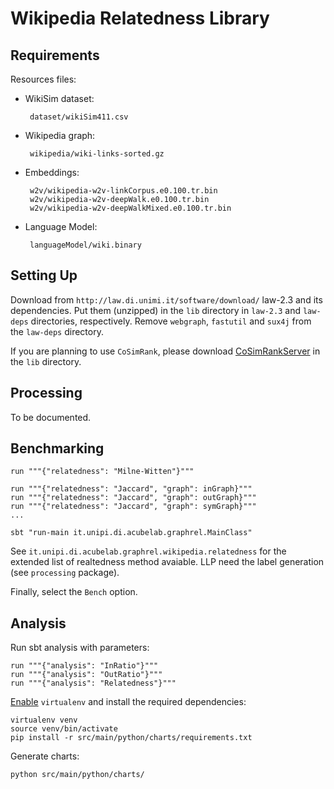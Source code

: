 Wikipedia Relatedness Library
=============================

Requirements
------------

Resources files:

 * WikiSim dataset:

        dataset/wikiSim411.csv

 * Wikipedia graph:

        wikipedia/wiki-links-sorted.gz

 * Embeddings:

        w2v/wikipedia-w2v-linkCorpus.e0.100.tr.bin
        w2v/wikipedia-w2v-deepWalk.e0.100.tr.bin
        w2v/wikipedia-w2v-deepWalkMixed.e0.100.tr.bin


 * Language Model:

        languageModel/wiki.binary


Setting Up
----------

Download from `http://law.di.unimi.it/software/download/` law-2.3 and its dependencies. Put them (unzipped) in the `lib` directory in `law-2.3` and `law-deps` directories, respectively.
Remove `webgraph`, `fastutil` and `sux4j` from  the `law-deps` directory.

If you are planning to use `CoSimRank`, please download [CoSimRankServer](https://github.com/mponza/CoSimRankServer) in the `lib` directory.
   
   
   
Processing
----------

To be documented.
    
    
Benchmarking
------------
  
    run """{"relatedness": "Milne-Witten"}"""
    
    run """{"relatedness": "Jaccard", "graph": inGraph}"""
    run """{"relatedness": "Jaccard", "graph": outGraph}"""
    run """{"relatedness": "Jaccard", "graph": symGraph}"""
    ...
    
    sbt "run-main it.unipi.di.acubelab.graphrel.MainClass"

See `it.unipi.di.acubelab.graphrel.wikipedia.relatedness` for the extended list of realtedness method avaiable.
LLP need the label generation (see `processing` package).


Finally, select the `Bench` option.


Analysis
--------

Run sbt analysis with parameters:

    run """{"analysis": "InRatio"}"""
    run """{"analysis": "OutRatio"}"""
    run """{"analysis": "Relatedness"}"""
    
[Enable](http://docs.python-guide.org/en/latest/dev/virtualenvs/) `virtualenv` and install the required dependencies:

    virtualenv venv
    source venv/bin/activate
    pip install -r src/main/python/charts/requirements.txt

Generate charts:
    
    python src/main/python/charts/